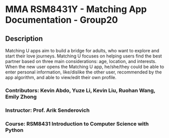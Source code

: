 # MMA RSM8431Y - Matching App Documentation - Group20 
 
## Description
Matching U apps aim to build a bridge for adults, who want to explore and start their love journeys. Matching U focuses on helping users find the best partner based on three main considerations: age, location, and interests. When the new user opens the Matching U app, he/she/they could be able to enter personal information, like/dislike the other user, recommended by the app algorithm, and able to view/edit their own profile. 

### Contributors: Kevin Abdo, Yuze Li, Kevin Liu, Ruohan Wang, Emily Zhong
### Instructor: Prof. Arik Senderovich
### Course: RSM8431 Introduction to Computer Science with Python 


 ##
